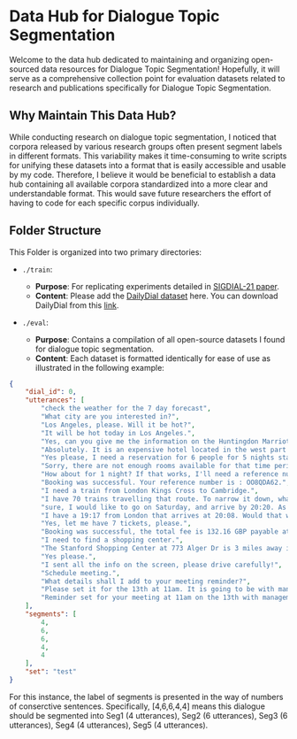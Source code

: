 # Data Hub for Dialogue Topic Segmentation

Welcome to the data hub dedicated to maintaining and organizing open-sourced data resources for Dialogue Topic Segmentation! Hopefully, it will serve as a comprehensive collection point for evaluation datasets related to research and publications specifically for Dialogue Topic Segmentation.

## Why Maintain This Data Hub?
While conducting research on dialogue topic segmentation, I noticed that corpora released by various research groups often present segment labels in different formats. This variability makes it time-consuming to write scripts for unifying these datasets into a format that is easily accessible and usable by my code. Therefore, I believe it would be beneficial to establish a data hub containing all available corpora standardized into a more clear and understandable format. This would save future researchers the effort of having to code for each specific corpus individually.


## Folder Structure

This Folder is organized into two primary directories:

- `./train`:
  - **Purpose**: For replicating experiments detailed in [SIGDIAL-21 paper](https://www.lz-xing.com/assets/publications/2021_sigdial/paper.pdf).
  - **Content**: Please add the [DailyDial dataset](https://arxiv.org/abs/1710.03957) here. You can download DailyDial from this [link](http://yanran.li/dailydialog).

- `./eval`:
  - **Purpose**: Contains a compilation of all open-source datasets I found for dialogue topic segmentation.
  - **Content**: Each dataset is formatted identically for ease of use as illustrated in the following example:

```json
{
    "dial_id": 0,
    "utterances": [
        "check the weather for the 7 day forecast",
        "What city are you interested in?",
        "Los Angeles, please. Will it be hot?",
        "It will be hot today in Los Angeles.",
        "Yes, can you give me the information on the Huntingdon Marriott Hotel?",
        "Absolutely. It is an expensive hotel located in the west part of town. It has 4 starts and includes free wifi and parking. Would you like help booking a room?",
        "Yes please, I need a reservation for 6 people for 5 nights starting on Saturday.",
        "Sorry, there are not enough rooms available for that time period. Perhaps a different day or a shorter stay might yield better results.",
        "How about for 1 night? If that works, I'll need a reference number of course.",
        "Booking was successful. Your reference number is : OO8QDA62.",
        "I need a train from London Kings Cross to Cambridge.",
        "I have 70 trains travelling that route. To narrow it down, what day would you like to leave and what time would you like to depart/arrive?",
        "sure, I would like to go on Saturday, and arrive by 20:20. As close to that time as I can arrive.",
        "I have a 19:17 from London that arrives at 20:08. Would that work for you?",
        "Yes, let me have 7 tickets, please.",
        "Booking was successful, the total fee is 132.16 GBP payable at the station. Reference number is : QMD5P3EG. Is there anything else I can help you with?",
        "I need to find a shopping center.",
        "The Stanford Shopping Center at 773 Alger Dr is 3 miles away in no traffic. Would you like directions there?",
        "Yes please.",
        "I sent all the info on the screen, please drive carefully!",
        "Schedule meeting.",
        "What details shall I add to your meeting reminder?",
        "Please set it for the 13th at 11am. It is going to be with management and to discuss our company picnic. Thank you.",
        "Reminder set for your meeting at 11am on the 13th with management to discuss your company picnic. Is there anything else?"
    ],
    "segments": [
        4,
        6,
        6,
        4,
        4
    ],
    "set": "test"
}
```
For this instance, the label of segments is presented in the way of numbers of conserctive sentences. Specifically, [4,6,6,4,4] means this dialogue should be segmented into Seg1 (4 utterances), Seg2 (6 utterances), Seg3 (6 utterances), Seg4 (4 utterances), Seg5 (4 utterances).
